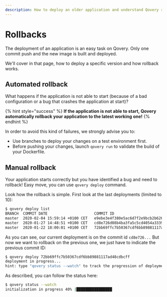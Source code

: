 ```yaml
---
description: How to deploy an older application and understand Qovery rollbacks
---
```


# Rollbacks

The deployment of an application is an easy task on Qovery. Only one commit push and the new image is built and deployed.

We'll cover in that page, how to deploy a specific version and how rollback works.

## Automated rollback

What happens if the application is not able to start \(because of a bad configuration or a bug that crashes the application at start\)?

{% hint style="success" %}
**If the application is not able to start, Qovery automatically rollback your application to the latest working one!**
{% endhint %}

In order to avoid this kind of failures, we strongly advise you to:

* Use branches to deploy your changes on a test environment first.
* Before pushing your changes, launch `qovery run` to validate the build of your Dockerfile.

## Manual rollback

Your application starts correctly but you have identified a bug and need to rollback! Easy move, you can use `qovery deploy` command.

Look how the rollback is simple. First look at the last deployments \(limited to 10\):

```bash
$ qovery deploy list
BRANCH	COMMIT DATE                  	COMMIT ID                               	COMMIT AUTHOR    	DEPLOYED 
master	2020-02-04 15:59:14 +0100 CET	e9ebe3e4f380e5ac6d7f2e9bcb2b626382b8b77d	Pierre Mavro     	✓       	
master	2020-01-27 14:48:51 +0100 CET	cd8e726d08b4ba3fa5c5cd4054a3339a5c15446a	Pierre Mavro     	        	
master	2020-01-22 18:00:01 +0100 CET	72bb69ffc7b50367cdf6bb89881117ad48cdbcff	Pierre Mavro   
```

As you can see, our current deployment is on the commit id `cd8e726...` But now we want to rollback on the previous one, we just have to indicate the previous commit ID:

```bash
$ qovery deploy 72bb69ffc7b50367cdf6bb89881117ad48cdbcff
deployment in progress...
hint: type "qovery status --watch" to track the progression of deployment
```

As described, you can follow the status here:

```bash
$ qovery status --watch
initialization in progress 40% |████████████████                        | [32s:18s]
```

